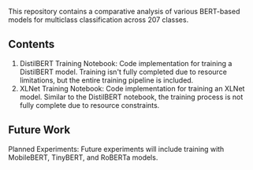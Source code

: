 This repository contains a comparative analysis of various BERT-based models for multiclass classification across 207 classes.

## Contents
1. DistilBERT Training Notebook: Code implementation for training a DistilBERT model. Training isn't fully completed due to resource limitations, but the entire training pipeline is included.
2. XLNet Training Notebook: Code implementation for training an XLNet model. Similar to the DistilBERT notebook, the training process is not fully complete due to resource constraints.


## Future Work
Planned Experiments: Future experiments will include training with MobileBERT, TinyBERT, and RoBERTa models.
